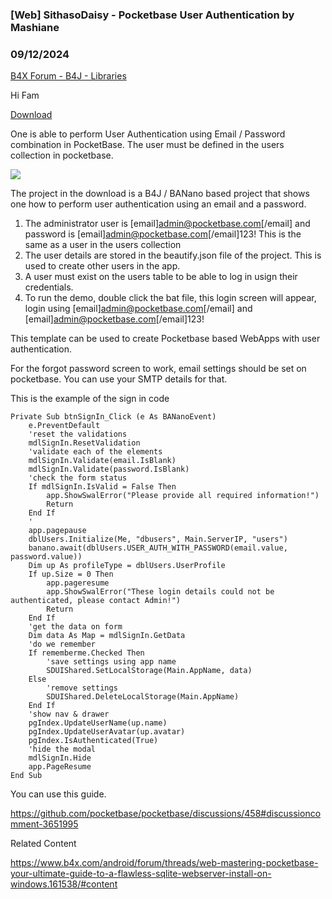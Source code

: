 ### [Web] SithasoDaisy - Pocketbase User Authentication by Mashiane
### 09/12/2024
[B4X Forum - B4J - Libraries](https://www.b4x.com/android/forum/threads/163053/)

Hi Fam  
  
[Download](https://github.com/Mashiane/SithasoDaisy-PocketBase-User-Authentication)  
  
One is able to perform User Authentication using Email / Password combination in PocketBase. The user must be defined in the users collection in pocketbase.  
  
![](https://www.b4x.com/android/forum/attachments/156837)  
  
The project in the download is a B4J / BANano based project that shows one how to perform user authentication using an email and a password.  
  
1. The administrator user is [email]admin@pocketbase.com[/email] and password is [email]admin@pocketbase.com[/email]123! This is the same as a user in the users collection  
2. The user details are stored in the beautify.json file of the project. This is used to create other users in the app.  
3. A user must exist on the users table to be able to log in usign their credentials.  
4. To run the demo, double click the bat file, this login screen will appear, login using [email]admin@pocketbase.com[/email] and [email]admin@pocketbase.com[/email]123!  
  
This template can be used to create Pocketbase based WebApps with user authentication.  
  
For the forgot password screen to work, email settings should be set on pocketbase. You can use your SMTP details for that.  
  
This is the example of the sign in code  
  

```B4X
Private Sub btnSignIn_Click (e As BANanoEvent)  
    e.PreventDefault  
    'reset the validations  
    mdlSignIn.ResetValidation  
    'validate each of the elements  
    mdlSignIn.Validate(email.IsBlank)  
    mdlSignIn.Validate(password.IsBlank)  
    'check the form status  
    If mdlSignIn.IsValid = False Then   
        app.ShowSwalError("Please provide all required information!")  
        Return  
    End If  
    '      
    app.pagepause  
    dblUsers.Initialize(Me, "dbusers", Main.ServerIP, "users")  
    banano.await(dblUsers.USER_AUTH_WITH_PASSWORD(email.value, password.value))  
    Dim up As profileType = dblUsers.UserProfile  
    If up.Size = 0 Then  
        app.pageresume  
        app.ShowSwalError("These login details could not be authenticated, please contact Admin!")  
        Return  
    End If  
    'get the data on form  
    Dim data As Map = mdlSignIn.GetData  
    'do we remember  
    If rememberme.Checked Then  
        'save settings using app name  
        SDUIShared.SetLocalStorage(Main.AppName, data)  
    Else  
        'remove settings  
        SDUIShared.DeleteLocalStorage(Main.AppName)  
    End If  
    'show nav & drawer  
    pgIndex.UpdateUserName(up.name)  
    pgIndex.UpdateUserAvatar(up.avatar)  
    pgIndex.IsAuthenticated(True)  
    'hide the modal  
    mdlSignIn.Hide  
    app.PageResume  
End Sub
```

  
  
  
You can use this guide.  
  
<https://github.com/pocketbase/pocketbase/discussions/458#discussioncomment-3651995>  
  
Related Content  
  
<https://www.b4x.com/android/forum/threads/web-mastering-pocketbase-your-ultimate-guide-to-a-flawless-sqlite-webserver-install-on-windows.161538/#content>
